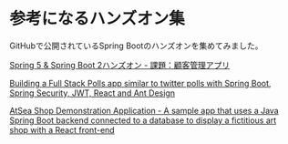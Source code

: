 # 参考になるハンズオン集
GitHubで公開されているSpring Bootのハンズオンを集めてみました。

[
Spring 5 & Spring Boot 2ハンズオン - 
課題：顧客管理アプリ](https://github.com/MasatoshiTada/spring5-boot2-handson)

[
Building a Full Stack Polls app similar to twitter polls with Spring Boot, Spring Security, JWT, React and Ant Design](https://github.com/callicoder/spring-security-react-ant-design-polls-app)

[
AtSea Shop Demonstration Application - A sample app that uses a Java Spring Boot backend connected to a database to display a fictitious art shop with a React front-end](https://github.com/dockersamples/atsea-sample-shop-app)